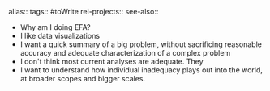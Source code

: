 alias::
tags:: #toWrite 
rel-projects::
see-also::

- Why am I doing EFA?
- I like data visualizations
- I want a quick summary of a big problem, without sacrificing reasonable accuracy and adequate characterization of a complex problem
- I don't think most current analyses are adequate. They
- I want to understand how individual inadequacy plays out into the world, at broader scopes and bigger scales.